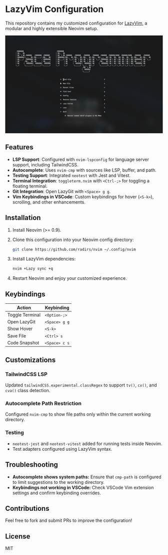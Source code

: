 # LazyVim Configuration

This repository contains my customized configuration for [LazyVim](https://www.lazyvim.org/), a modular and highly extensible Neovim setup.

<img src="./preview.png" alt="img-preview" />

## Features

- **LSP Support**: Configured with `nvim-lspconfig` for language server support, including TailwindCSS.
- **Autocomplete**: Uses `nvim-cmp` with sources like LSP, buffer, and path.
- **Testing Support**: Integrated `neotest` with Jest and Vitest.
- **Terminal Integration**: `toggleterm.nvim` with `<Ctrl-;>` for toggling a floating terminal.
- **Git Integration**: Open LazyGit with `<Space> g g`.
- **Vim Keybindings in VSCode**: Custom keybindings for hover (`<S-k>`), scrolling, and other enhancements.

## Installation

1. Install Neovim (>= 0.9).
2. Clone this configuration into your Neovim config directory:

   ```sh
   git clone https://github.com/radirs/nvim ~/.config/nvim
   ```

3. Install LazyVim dependencies:

   ```sh
   nvim +Lazy sync +q
   ```

4. Restart Neovim and enjoy your customized experience.

## Keybindings

| Action                | Keybinding       |
|-----------------------|-----------------|
| Toggle Terminal       | `<Option-;>`      |
| Open LazyGit         | `<Space> g g`   |
| Show Hover           | `<S-k>`         |
| Save File            | `<Ctrl> s`     |
| Code Snapshot        | `<Space> c s`   |

## Customizations

### TailwindCSS LSP

Updated `tailwindCSS.experimental.classRegex` to support `tv()`, `cx()`, and `cva()` class detection.

### Autocomplete Path Restriction

Configured `nvim-cmp` to show file paths only within the current working directory.

### Testing

- `neotest-jest` and `neotest-vitest` added for running tests inside Neovim.
- Test adapters configured using LazyVim syntax.

## Troubleshooting

- **Autocomplete shows system paths:** Ensure that `cmp-path` is configured to limit suggestions to the working directory.
- **Keybindings not working in VSCode:** Check VSCode Vim extension settings and confirm keybinding overrides.

## Contributions

Feel free to fork and submit PRs to improve the configuration!

## License

MIT
